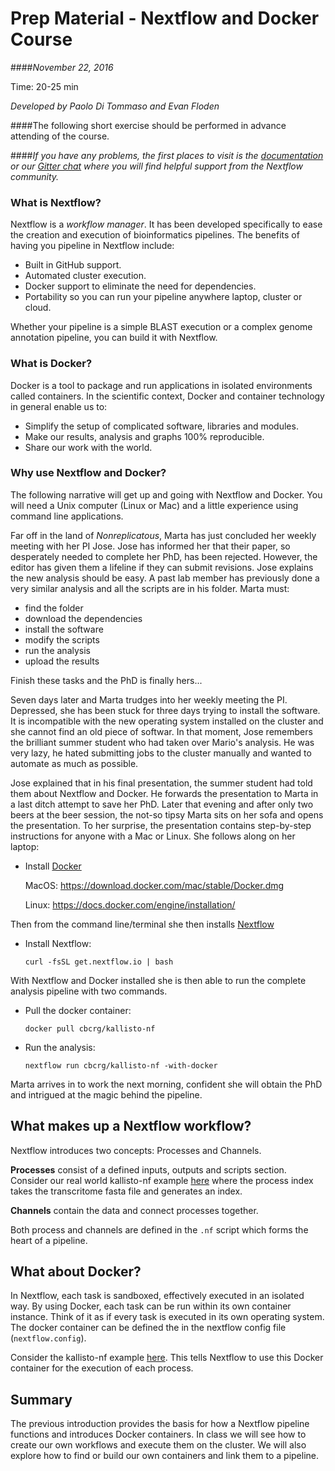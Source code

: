 # Prep Material - Nextflow and Docker Course
####*November 22, 2016*

Time: 20-25 min

*Developed by Paolo Di Tommaso and Evan Floden*

####The following short exercise should be performed in advance attending of the course.

####*If you have any problems, the first places to visit is the [documentation](https://www.nextflow.io/docs/latest/index.html) or our [Gitter chat](https://gitter.im/nextflow-io/nextflow) where you will find helpful support from the Nextflow community.*

### What is Nextflow?

Nextflow is a *workflow manager*. It has been developed specifically to ease the creation and execution of bioinformatics pipelines.  The benefits of having you pipeline in Nextflow include: 
* Built in GitHub support.
* Automated cluster execution.
* Docker support to eliminate the need for dependencies.
* Portability so you can run your pipeline anywhere laptop, cluster or cloud.

Whether your pipeline is a simple BLAST execution or a complex genome annotation pipeline, you can build it with Nextflow. 


### What is Docker?

Docker is a tool to package and run applications in isolated environments called containers. In the scientific context, Docker and container technology in general enable us to:
* Simplify the setup of complicated software, libraries and modules.
* Make our results, analysis and graphs 100% reproducible.
* Share our work with the world.


### Why use Nextflow and Docker?

The following narrative will get up and going with Nextflow and Docker. You will need a Unix computer (Linux or Mac) and a little experience using command line applications. 

Far off in the land of *Nonreplicatous*, Marta has just concluded her weekly meeting with her PI Jose. 
Jose has informed her that their paper, so desperately needed to complete her PhD, has been rejected. However, the editor has given them a lifeline if they can submit revisions. Jose explains the new analysis should be easy. A past lab member has previously done a very similar analysis and all the scripts are in his folder. Marta must:

* find the folder
* download the dependencies
* install the software
* modify the scripts
* run the analysis
* upload the results

Finish these tasks and the PhD is finally hers... 

Seven days later and Marta trudges into her weekly meeting the PI. Depressed, she has been stuck for three days trying to install the software. It is incompatible with the new operating system installed on the cluster and she cannot find an old piece of softwar. In that moment, Jose remembers the brilliant summer student who had taken over Mario's analysis. He was very lazy, he hated submitting jobs to the cluster manually and wanted to automate as much as possible.

Jose explained that in his final presentation, the summer student had told them about Nextflow and Docker. He forwards the presentation to Marta in a last ditch attempt to save her PhD. Later that evening and after only two beers at the beer session, the not-so tipsy Marta sits on her sofa and opens the presentation. To her surprise, the presentation contains step-by-step instructions for anyone with a Mac or Linux. She follows along on her laptop:

* Install [Docker](https://www.docker.com/)

    MacOS:
        https://download.docker.com/mac/stable/Docker.dmg
    
    Linux: 
        https://docs.docker.com/engine/installation/
    
Then from the command line/terminal she then installs [Nextflow](http://nextflow.io/index.html#GetStarted)

* Install Nextflow:
    
    ```
    curl -fsSL get.nextflow.io | bash 
    ```

With Nextflow and Docker installed she is then able to run the complete analysis pipeline with two commands.

* Pull the docker container:
   
    ```
    docker pull cbcrg/kallisto-nf
    ```

* Run the analysis:
   
    ```
    nextflow run cbcrg/kallisto-nf -with-docker
    ```
    
Marta arrives in to work the next morning, confident she will obtain the PhD and intrigued at the magic behind the pipeline.
    
## What makes up a Nextflow workflow?

Nextflow introduces two concepts: Processes and Channels. 

**Processes** consist of a defined inputs, outputs and scripts section. Consider our real world kallisto-nf example [here](https://github.com/cbcrg/kallisto-nf/blob/master/kallisto.nf#L76-L90) where the process index takes the transcritome fasta file and generates an index.

**Channels** contain the data and connect processes together.

Both process and channels are defined in the `.nf` script which forms the heart of a pipeline.


## What about Docker?

In Nextflow, each task is sandboxed, effectively executed in an isolated way. By using Docker, each task can be run within its own container instance. Think of it as if every task is executed in its own operating system. The docker container can be defined the in the nextflow config file (`nextflow.config`). 

Consider the kallisto-nf example [here](https://github.com/cbcrg/kallisto-nf/blob/master/nextflow.config#L10). This tells Nextflow to use this Docker container for the execution of each process.


## Summary

The previous introduction provides the basis for how a Nextflow pipeline functions and introduces Docker containers. In class we will see how to create our own workflows and execute them on the cluster. We will also explore how to find or build our own containers and link them to a pipeline.

